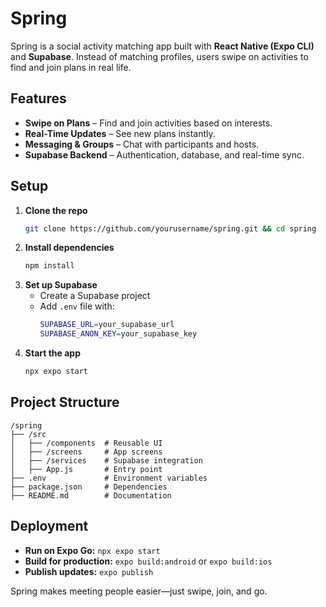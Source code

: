 # Spring  

Spring is a social activity matching app built with **React Native (Expo CLI)** and **Supabase**. Instead of matching profiles, users swipe on activities to find and join plans in real life.  

## Features  
- **Swipe on Plans** – Find and join activities based on interests.  
- **Real-Time Updates** – See new plans instantly.  
- **Messaging & Groups** – Chat with participants and hosts.  
- **Supabase Backend** – Authentication, database, and real-time sync.  

## Setup  
1. **Clone the repo**  
   ```sh
   git clone https://github.com/yourusername/spring.git && cd spring
   ```  
2. **Install dependencies**  
   ```sh
   npm install  
   ```  
3. **Set up Supabase**  
   - Create a Supabase project  
   - Add `.env` file with:  
     ```sh
     SUPABASE_URL=your_supabase_url  
     SUPABASE_ANON_KEY=your_supabase_key  
     ```  
4. **Start the app**  
   ```sh
   npx expo start  
   ```  

## Project Structure  
```
/spring  
├── /src  
│   ├── /components  # Reusable UI  
│   ├── /screens     # App screens  
│   ├── /services    # Supabase integration  
│   ├── App.js       # Entry point  
├── .env             # Environment variables  
├── package.json     # Dependencies  
├── README.md        # Documentation  
```  

## Deployment  
- **Run on Expo Go:** `npx expo start`  
- **Build for production:** `expo build:android` or `expo build:ios`  
- **Publish updates:** `expo publish`  

Spring makes meeting people easier—just swipe, join, and go.

